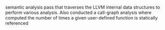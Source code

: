 semantic analysis pass that traverses the LLVM internal data structures to perform various analysis. Also conducted a call-graph analysis where computed the number of times a given user-defined function is statically referenced
